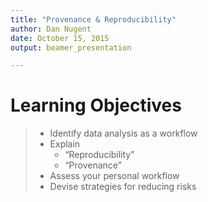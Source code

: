 ```yaml
---
title: "Provenance & Reproducibility"
author: Dan Nugent
date: October 15, 2015
output: beamer_presentation

---
```


# Learning Objectives

> - Identify data analysis as a workflow
> - Explain
> 	- “Reproducibility”
>	- “Provenance”
> - Assess your personal workflow
> - Devise strategies for reducing risks
